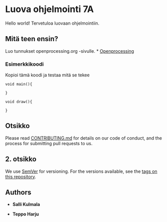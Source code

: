 # Luova ohjelmointi 7A

Hello world! Tervetuloa luovaan ohjelmointiin.

## Mitä teen ensin?

Luo tunnukset openprocessing.org -sivulle. * [Openprocessing](http://www.openprocessing.org)

### Esimerkkikoodi

Kopioi tämä koodi ja testaa mitä se tekee

```
void main(){

}

void draw(){

}
```



## Otsikko

Please read [CONTRIBUTING.md](https://gist.github.com/PurpleBooth/b24679402957c63ec426) for details on our code of conduct, and the process for submitting pull requests to us.

## 2. otsikko

We use [SemVer](http://semver.org/) for versioning. For the versions available, see the [tags on this repository](https://github.com/your/project/tags). 

## Authors

* **Salli Kulmala** 

* **Teppo Harju**

